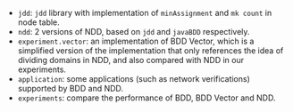- `jdd`: `jdd` library with implementation of `minAssignment` and `mk count` in node table.
- `ndd`: 2 versions of NDD, based on `jdd` and `javaBDD` respectively.
- `experiment.vector`: an implementation of BDD Vector, which is a simplified version of the implementation that only references the idea of dividing domains in NDD, and also compared with NDD in our experiments.
- `application`: some applications (such as network verifications) supported by BDD and NDD.
- `experiments`: compare the performance of BDD, BDD Vector and NDD.
